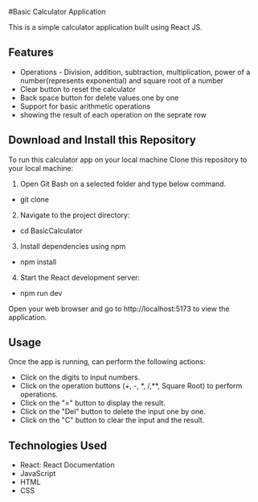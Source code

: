 #Basic Calculator Application

This is a simple calculator application built using React JS.

## Features

- Operations - Division, addition, subtraction, multiplication, power of a number(represents exponential) and square root of a number
- Clear button to reset the calculator
- Back space button for delete values one by one
- Support for basic arithmetic operations
- showing the result of each operation on the seprate row

## Download and Install this Repository

To run this calculator app on your local machine Clone this repository to your local machine:
1. Open Git Bash on a selected folder and type below command.
  - git clone <repository-url>

2. Navigate to the project directory:
  - cd BasicCalculator

3. Install dependencies using npm
  - npm install
    
4. Start the React development server:
  - npm run dev

Open your web browser and go to http://localhost:5173 to view the application. 


## Usage
Once the app is running, can perform the following actions:
  - Click on the digits to input numbers.
  - Click on the operation buttons (+, -, *, /,**, Square Root) to perform operations.
  - Click on the "=" button to display the result.
  - Click on the "Del" button to delete the input one by one.
  - Click on the "C" button to clear the input and the result.

## Technologies Used
  - React: React Documentation
  - JavaScript
  - HTML
  - CSS
  
